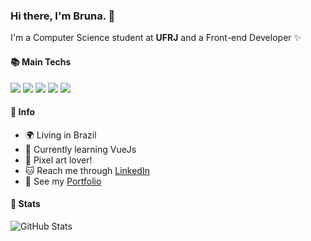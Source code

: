 ### Hi there, I'm Bruna. 👋

I'm a Computer Science student at **UFRJ** and a Front-end Developer ✨

#### 📚 Main Techs

<img src="https://img.shields.io/badge/React-61DAFB.svg?style=for-the-badge&logo=React&logoColor=black"> <img src="https://img.shields.io/badge/Svelte-FF3E00.svg?style=for-the-badge&logo=Svelte&logoColor=white"> <img src="https://img.shields.io/badge/Next.js-000000.svg?style=for-the-badge&logo=nextdotjs&logoColor=white"> <img src="https://img.shields.io/badge/TypeScript-3178C6.svg?style=for-the-badge&logo=TypeScript&logoColor=white"> <img src="https://img.shields.io/badge/Figma-F24E1E.svg?style=for-the-badge&logo=Figma&logoColor=white"> 

#### 📌 Info

- 🌍 Living in Brazil
- 🌱 Currently learning VueJs
- 🎨 Pixel art lover!
- 🐱 Reach me through [LinkedIn](https://www.linkedin.com/in/prbruna/)
- 💜 See my [Portfolio](https://brunapimenta.vercel.app)

#### 👾 Stats

![GitHub Stats](https://github-readme-stats.vercel.app/api/top-langs/?username=brunapr&theme=tokyonight&show_icons=true&hide_border=true&layout=compact)
